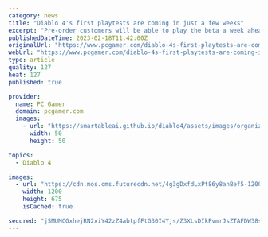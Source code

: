 ```yaml
---
category: news
title: "Diablo 4's first playtests are coming in just a few weeks"
excerpt: "Pre-order customers will be able to play the beta a week ahead of schedule. The cutscene itself is full-on classic Diablo, even if it doesn't reveal much. I found it really reminiscent of the story FMVs from Diablo 2 with its presentation of a lone warrio"
publishedDateTime: 2023-02-18T11:42:00Z
originalUrl: "https://www.pcgamer.com/diablo-4s-first-playtests-are-coming-in-just-a-few-weeks/"
webUrl: "https://www.pcgamer.com/diablo-4s-first-playtests-are-coming-in-just-a-few-weeks/"
type: article
quality: 127
heat: 127
published: true

provider:
  name: PC Gamer
  domain: pcgamer.com
  images:
    - url: "https://smartableai.github.io/diablo4/assets/images/organizations/pcgamer.com-50x50.jpg"
      width: 50
      height: 50

topics:
  - Diablo 4

images:
  - url: "https://cdn.mos.cms.futurecdn.net/4g3gDxfdLxPt86y8anBef5-1200-80.jpg"
    width: 1200
    height: 675
    isCached: true

secured: "jSMUMCGxhejRN2xiY42zZ4abtpfFtG30I4Yjs/Z3XLsDIkPvmrJsZTAFDW38sj+guIQHFqcxwhnbezHG+I+OAViMRILRKLh50zm/h4ibps63F1bNQCd9m8PyV7omLr2eBYFMyVpRS5Wu0lGauQbt1NKmw8V0jl/xLVp7ZvHnBRzckQPLuN/Xnd96x2B7+ziQiLxhp+HAfKR3g8+0RQtrAeb+q++PBcukRykixSoh5Z8Q9xYgZYbwwcGJBNoLs7pNTs7MQXhY5aGHvn93I3EswB31eHy3cBzWmXHUznE2MHuteSGbBbTmJ5bxHUwJ+mbwQF4wHuDlIMPeMLWNLMmhvMTERPtXJxvR1bf9psiW3vY=;UI5JG+mI7Qp83kX5miyDDA=="
---
```


